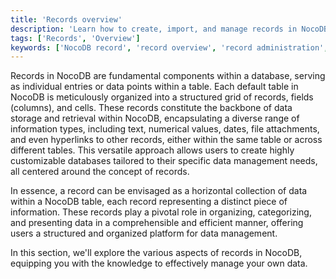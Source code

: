 ```yaml
---
title: 'Records overview'
description: 'Learn how to create, import, and manage records in NocoDB.'
tags: ['Records', 'Overview']
keywords: ['NocoDB record', 'record overview', 'record administration', 'record organization']
---
```


Records in NocoDB are fundamental components within a database, serving as individual entries or data points within a table. Each default table in NocoDB is meticulously organized into a structured grid of records, fields (columns), and cells. These records constitute the backbone of data storage and retrieval within NocoDB, encapsulating a diverse range of information types, including text, numerical values, dates, file attachments, and even hyperlinks to other records, either within the same table or across different tables. This versatile approach allows users to create highly customizable databases tailored to their specific data management needs, all centered around the concept of records.

In essence, a record can be envisaged as a horizontal collection of data within a NocoDB table, each record representing a distinct piece of information. These records play a pivotal role in organizing, categorizing, and presenting data in a comprehensible and efficient manner, offering users a structured and organized platform for data management. 

In this section, we'll explore the various aspects of records in NocoDB, equipping you with the knowledge to effectively manage your own data.



